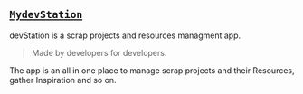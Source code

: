 ## [`MydevStation`](https://mydevstation.com)

devStation is a scrap projects and resources managment app.

>Made by developers for developers.

The app is an all in one place to manage scrap projects and their Resources, gather Inspiration and so on.
